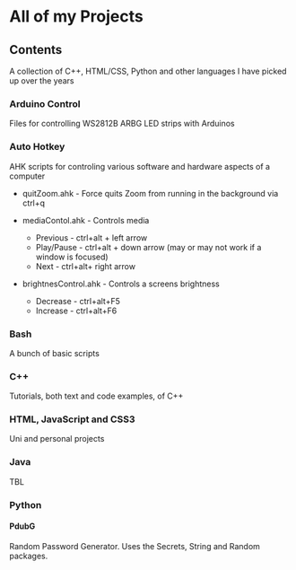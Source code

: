 # All of my Projects

## Contents  
A collection of C++, HTML/CSS, Python and other languages I have picked up over the years

### Arduino Control
Files for controlling WS2812B ARBG LED strips with Arduinos  

### Auto Hotkey
AHK scripts for controling various software and hardware aspects of a computer
- quitZoom.ahk - Force quits Zoom from running in the background via ctrl+q
- mediaContol.ahk - Controls media   
  - Previous - ctrl+alt + left arrow
  - Play/Pause - ctrl+alt + down arrow (may or may not work if a window is focused)
  - Next - ctrl+alt+ right arrow

- brightnesControl.ahk - Controls a screens brightness  
  - Decrease - ctrl+alt+F5
  - Increase - ctrl+alt+F6

### Bash
A bunch of basic scripts

### C++
Tutorials, both text and code examples, of C++

### HTML, JavaScript and CSS3
Uni and personal projects

### Java
TBL

### Python

#### PdubG
Random Password Generator. Uses the Secrets, String and Random packages.
